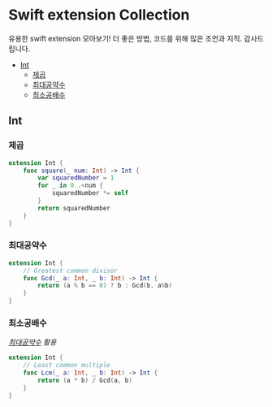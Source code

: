 # Swift extension Collection 

유용한 swift extension 모아보기! 더 좋은 방법, 코드를 위해 많은 조언과 지적. 감사드립니다.

- [Int](#Int)
    - [제곱](#제곱)
    - [최대공약수](#최대공약수)
    - [최소공배수](#최소공배수)


## Int

### 제곱
```swift
extension Int {
    func square(_ num: Int) -> Int {
        var squaredNumber = 1
        for _ in 0..<num {
            squaredNumber *= self
        }
        return squaredNumber
    }
}
```

### 최대공약수
``` swift
extension Int {
    // Greatest common divisor
    func Gcd(_ a: Int, _ b: Int) -> Int {
        return (a % b == 0) ? b : Gcd(b, a%b)
    }
}
```

### 최소공배수 
_[최대공약수](#최대공약수) 활용_
``` swift
extension Int {
    // Least common multiple
    func Lcm(_ a: Int, _ b: Int) -> Int {
        return (a * b) / Gcd(a, b)
    }
}
```
